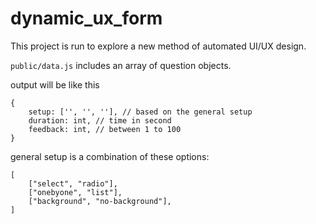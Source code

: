 # dynamic_ux_form
This project is run to explore a new method of automated UI/UX design. 

`public/data.js` includes an array of question objects. 

output will be like this
```
{
    setup: ['', '', ''], // based on the general setup
    duration: int, // time in second
    feedback: int, // between 1 to 100
}

```

general setup is a combination of these options: 
```
[
    ["select", "radio"],
    ["onebyone", "list"], 
    ["background", "no-background"],
]
```
